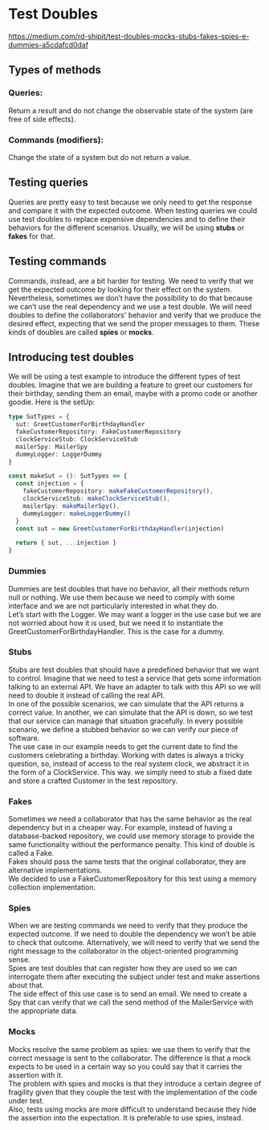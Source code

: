 # Test Doubles

https://medium.com/rd-shipit/test-doubles-mocks-stubs-fakes-spies-e-dummies-a5cdafcd0daf

## Types of methods
### **Queries**:
Return a result and do not change the observable state of the system (are free of side effects).
### **Commands (modifiers)**:
Change the state of a system but do not return a value.

## Testing queries
Queries are pretty easy to test because we only need to get the response and compare it with the expected outcome.
When testing queries we could use test doubles to replace expensive dependencies and to define their behaviors for the different scenarios. Usually, we will be using **stubs** or **fakes** for that.

## Testing commands
Commands, instead, are a bit harder for testing. We need to verify that we get the expected outcome by looking for their effect on the system. Nevertheless, sometimes we don’t have the possibility to do that because we can’t use the real dependency and we use a test double.
We will need doubles to define the collaborators' behavior and verify that we produce the desired effect, expecting that we send the proper messages to them. These kinds of doubles are called **spies** or **mocks**.

## Introducing test doubles
We will be using a test example to introduce the different types of test doubles. Imagine that we are building a feature to greet our customers for their birthday, sending them an email, maybe with a promo code or another goodie. Here is the setUp:

```typescript
type SutTypes = {
  sut: GreetCustomerForBirthdayHandler
  fakeCustomerRepository: FakeCustomerRepository
  clockServiceStub: ClockServiceStub
  mailerSpy: MailerSpy
  dummyLogger: LoggerDummy
}

const makeSut = (): SutTypes => {
  const injection = {
    fakeCustomerRepository: makeFakeCustomerRepository(),
    clockServiceStub: makeClockServiceStub(),
    mailerSpy: makeMailerSpy(),
    dummyLogger: makeLoggerDummy()
  }
  const sut = new GreetCustomerForBirthdayHandler(injection)

  return { sut, ...injection }
}
```

### **Dummies**
Dummies are test doubles that have no behavior, all their methods return null or nothing. We use them because we need to comply with some interface and we are not particularly interested in what they do.  
Let’s start with the Logger. We may want a logger in the use case but we are not worried about how it is used, but we need it to instantiate the GreetCustomerForBirthdayHandler. This is the case for a dummy.

### **Stubs**
Stubs are test doubles that should have a predefined behavior that we want to control. Imagine that we need to test a service that gets some information talking to an external API. We have an adapter to talk with this API so we will need to double it instead of calling the real API.  
In one of the possible scenarios, we can simulate that the API returns a correct value. In another, we can simulate that the API is down, so we test that our service can manage that situation gracefully. In every possible scenario, we define a stubbed behavior so we can verify our piece of software.  
The use case in our example needs to get the current date to find the customers celebrating a birthday. Working with dates is always a tricky question, so, instead of access to the real system clock, we abstract it in the form of a ClockService. This way. we simply need to stub a fixed date and store a crafted Customer in the test repository.

### **Fakes**
Sometimes we need a collaborator that has the same behavior as the real dependency but in a cheaper way. For example, instead of having a database-backed repository, we could use memory storage to provide the same functionality without the performance penalty. This kind of double is called a Fake.  
Fakes should pass the same tests that the original collaborator, they are alternative implementations.  
We decided to use a FakeCustomerRepository for this test using a memory collection implementation.

### **Spies**
When we are testing commands we need to verify that they produce the expected outcome. If we need to double the dependency we won’t be able to check that outcome. Alternatively, we will need to verify that we send the right message to the collaborator in the object-oriented programming sense.  
Spies are test doubles that can register how they are used so we can interrogate them after executing the subject under test and make assertions about that.  
The side effect of this use case is to send an email. We need to create a Spy that can verify that we call the send method of the MailerService with the appropriate data.

### **Mocks**
Mocks resolve the same problem as spies: we use them to verify that the correct message is sent to the collaborator. The difference is that a mock expects to be used in a certain way so you could say that it carries the assertion with it.  
The problem with spies and mocks is that they introduce a certain degree of fragility given that they couple the test with the implementation of the code under test.  
Also, tests using mocks are more difficult to understand because they hide the assertion into the expectation. It is preferable to use spies, instead.

